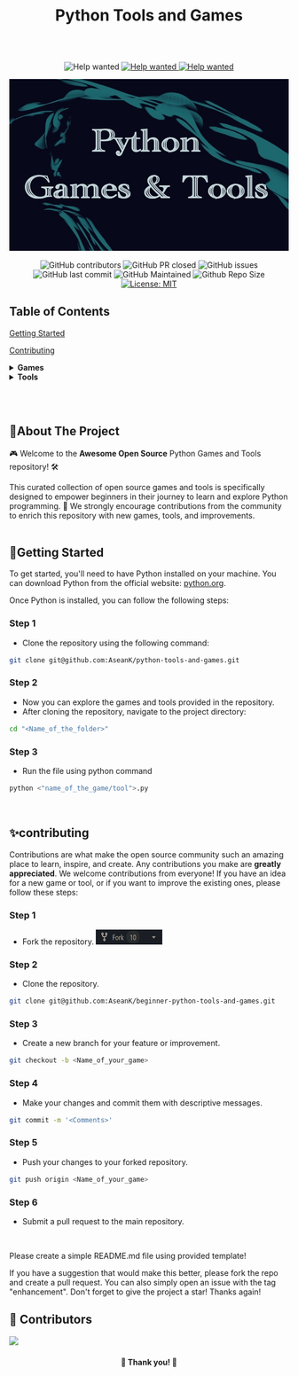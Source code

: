 <h1 align="center">Python Tools and Games</h1>
<br /><br />

<!----------------Badge-------------->

<div align="center">

<img src="https://img.shields.io/badge/Contribution welcome-blueviolet.svg?style=for-the-badge" alt="Help wanted" /> <a href="https://github.com/AseanK/python-tools-and-games/issues" target="_blank">
<img src="https://img.shields.io/badge/Help wanted-fb07c8.svg?style=for-the-badge" alt="Help wanted" /> <a href="https://github.com/AseanK/python-tools-and-games/issues" target="_blank">
<img src="https://img.shields.io/badge/Open source-aqua.svg?style=for-the-badge" alt="Help wanted" /> <a href="https://github.com/AseanK/python-tools-and-games/issues" target="_blank">
  
</div>
<!----------------Badge END-------------->
  
<p align="center">
  <a href="https://github.com/AseanK/python-tools-and-games" target="_blank">
    <img src="images/mainLogo.jpg" width = "720px" height = "310px">
  </a>
</p>

  <!----------------Badge-------------->
<div align="center">
 
![GitHub contributors](https://img.shields.io/github/contributors/AseanK/python-tools-and-games?style=flat&color=blueviolet)
![GitHub PR closed](https://img.shields.io/github/issues-pr-closed-raw/AseanK/python-tools-and-games?style=flate&color=fb07c8)
![GitHub issues](https://img.shields.io/github/issues-raw/AseanK/python-tools-and-games?style=flate&color=aqua)
![GitHub last commit](https://img.shields.io/github/last-commit/AseanK/python-tools-and-games?style=flat&color=blueviolet)
![GitHub Maintained](https://img.shields.io/badge/maintained-yes-fb07c8.svg?style=flat)
![Github Repo Size](https://img.shields.io/github/repo-size/AseanK/python-tools-and-games?style=flat&color=aqua)
[![License: MIT](https://img.shields.io/badge/License-MIT-blueviolet.svg)](https://opensource.org/licenses/MIT)
</div>
  <!----------------Badge END-------------->

  
## Table of Contents

[Getting Started](#getting-started)
  
[Contributing](#contributing)
  
<details>
<summary><strong>Games</strong></summary>

- [Auction](/Games/auction)
- [BlackJack](/Games/black_jack)
- [Slot Machine](/Games/slot_machine)
- [Board filling game](/Games/board_filling_game)
- [US states guessing](/Games/state_guessing)
- [Minesweeper](/Games/minesweeper)
- [Hang Man](/Games/hangman)
- [Rock Paper Scissors](/Games/rock_paper_scissors)
- [Guess the number](/Games/guess_the_number)
- [Tic-Tac-Toe](/Games/tic_tac_toe)
- [Road crossing](/Games/road_crossing)
- [Pong](/Games/pong)
- [Turtle racing bet](/Games/turtle_racing_bet)
- [Snake game](/Games/snake_game)
- [Etch A Sketch](/Games/etch_a_sketch)
- [CompSci Quiz](/Games/comp_sci_quiz)

</details>

<details>
<summary><strong>Tools</strong></summary>

- [Encoding](/Tools/encoding)
- [Calculator](/Tools/calculator)
- [NATO Alphabet Translator](/Tools/NATO_alphabet_translator)
- [Distance Conversion Calculator](/Tools/distance_calculator)
- [Pomodoro Timer](/Tools/pomodoro_timer)
- [Kanye Says...](/Tools/kanye_says)
- [Cookie Macro](/Tools/cookie_macro)

</details>


<br /><br />


## 👀About The Project
🎮 Welcome to the **Awesome Open Source** Python Games and Tools repository! 🛠️
  
This curated collection of open source games and tools is specifically designed to empower beginners in their journey to learn and explore Python programming. 🌟 We strongly encourage contributions from the community to enrich this repository with new games, tools, and improvements.
<br /><br />


## 🍄Getting Started

To get started, you'll need to have Python installed on your machine. You can download Python from the official website: [python.org](https://www.python.org/).

Once Python is installed, you can follow the following steps:

### Step 1
- Clone the repository using the following command: 
```bash
git clone git@github.com:AseanK/python-tools-and-games.git
```

### Step 2
- Now you can explore the games and tools provided in the repository.
- After cloning the repository, navigate to the project directory:
```bash
cd "<Name_of_the_folder>"
```

### Step 3
- Run the file using python command
```bash
python <"name_of_the_game/tool">.py
```
<br />

## ✨contributing
  
Contributions are what make the open source community such an amazing place to learn, inspire, and create. Any contributions you make are **greatly appreciated**.
We welcome contributions from everyone! If you have an idea for a new game or tool, or if you want to improve the existing ones, please follow these steps:

### Step 1
- Fork the repository.
    <img src="/images/fork.png" width="120" height="27">

    
### Step 2
- Clone the repository.
```bash
git clone git@github.com:AseanK/beginner-python-tools-and-games.git
```

### Step 3
- Create a new branch for your feature or improvement.
```bash
git checkout -b <Name_of_your_game>
```

### Step 4
- Make your changes and commit them with descriptive messages.
```bash
git commit -m '<Comments>'
```

### Step 5
- Push your changes to your forked repository.
```bash
git push origin <Name_of_your_game>
```

### Step 6
- Submit a pull request to the main repository.
<br />

Please create a simple README.md file using provided template!

If you have a suggestion that would make this better, please fork the repo and create a pull request. You can also simply open an issue with the tag "enhancement".
Don't forget to give the project a star! Thanks again!

  
## :raised_hands: Contributors

<a href="https://github.com/AseanK/python-tools-and-games/graphs/contributors">
  <img src="https://contrib.rocks/image?repo=AseanK/python-tools-and-games" />
</a>

<br />
<h4 align="center"> 🙏 Thank you! 🙏 </h4>
